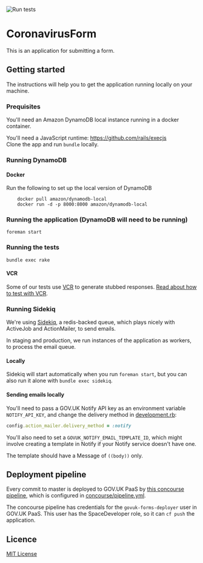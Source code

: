 ![Run tests](https://github.com/alphagov/govuk-coronavirus-vulnerable-people-form/workflows/Run%20tests/badge.svg)

# CoronavirusForm

This is an application for submitting a form.

## Getting started

The instructions will help you to get the application running
locally on your machine.

### Prequisites

You'll need an Amazon DynamoDB local instance running in a docker container.

You'll need a JavaScript runtime: https://github.com/rails/execjs  
Clone the app and run `bundle` locally.  

### Running DynamoDB

#### Docker
Run the following to set up the local version of DynamoDB

```
    docker pull amazon/dynamodb-local
    docker run -d -p 8000:8000 amazon/dynamodb-local
```

### Running the application (DynamoDB will need to be running)

    foreman start

### Running the tests

    bundle exec rake

#### VCR

Some of our tests use [VCR](https://github.com/vcr/vcr) to generate stubbed responses. [Read about how to test with VCR](docs/testing/testing_with_vcr.md).

### Running Sidekiq

We're using [Sidekiq][], a redis-backed queue, which plays nicely with ActiveJob
and ActionMailer, to send emails.

In staging and production, we run instances of the application as workers,
to process the email queue.

#### Locally

Sidekiq will start automatically when you run `foreman start`, but you can
also run it alone with `bundle exec sidekiq`.

#### Sending emails locally

You'll need to pass a GOV.UK Notify API key as an environment variable
`NOTIFY_API_KEY`, and change the delivery method in [development.rb][]:

```ruby
config.action_mailer.delivery_method = :notify
```

You'll also need to set a `GOVUK_NOTIFY_EMAIL_TEMPLATE_ID`, which might involve
creating a template in Notify if your Notify service doesn't have one.

The template should have a Message of `((body))` only.

[Sidekiq]: https://github.com/mperham/sidekiq
[development.rb]: config/environments/development.rb

## Deployment pipeline

Every commit to master is deployed to GOV.UK PaaS by
[this concourse pipeline](https://cd.gds-reliability.engineering/teams/govuk-tools/pipelines/govuk-corona-vulnerable-people-form),
which is configured in [concourse/pipeline.yml](concourse/pipeline.yml).

The concourse pipeline has credentials for the `govuk-forms-deployer` user in
GOV.UK PaaS. This user has the SpaceDeveloper role, so it can `cf push` the application.

## Licence

[MIT License](LICENCE)
